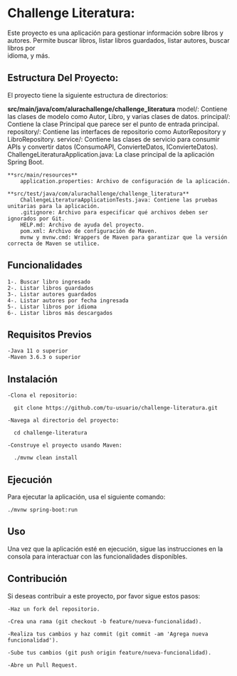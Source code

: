 # Challenge Literatura:
  Este proyecto es una aplicación para gestionar información sobre libros y autores. Permite buscar libros, listar libros guardados, listar autores, buscar libros por     
  idioma, y más.

## Estructura Del Proyecto:
  El proyecto tiene la siguiente estructura de directorios: 
  
  **src/main/java/com/alurachallenge/challenge_literatura**
        model/: Contiene las clases de modelo como Autor, Libro, y varias clases de datos.
        principal/: Contiene la clase Principal que parece ser el punto de entrada principal.
        repository/: Contiene las interfaces de repositorio como AutorRepository y LibroRepository.
        service/: Contiene las clases de servicio para consumir APIs y convertir datos (ConsumoAPI, ConvierteDatos, IConvierteDatos).
        ChallengeLiteraturaApplication.java: La clase principal de la aplicación Spring Boot. 

    **src/main/resources**
        application.properties: Archivo de configuración de la aplicación. 
        
    **src/test/java/com/alurachallenge/challenge_literatura**
        ChallengeLiteraturaApplicationTests.java: Contiene las pruebas unitarias para la aplicación.
        .gitignore: Archivo para especificar qué archivos deben ser ignorados por Git.
        HELP.md: Archivo de ayuda del proyecto.
        pom.xml: Archivo de configuración de Maven.
        mvnw y mvnw.cmd: Wrappers de Maven para garantizar que la versión correcta de Maven se utilice.

## Funcionalidades
    1-. Buscar libro ingresado
    2-. Listar libros guardados
    3-. Listar autores guardados
    4-. Listar autores por fecha ingresada
    5-. Listar libros por idioma
    6-. Listar libros más descargados

## Requisitos Previos
    -Java 11 o superior
    -Maven 3.6.3 o superior

## Instalación
    -Clona el repositorio:
    
      git clone https://github.com/tu-usuario/challenge-literatura.git
      
    -Navega al directorio del proyecto:
    
      cd challenge-literatura
      
    -Construye el proyecto usando Maven:
    
      ./mvnw clean install

## Ejecución
  Para ejecutar la aplicación, usa el siguiente comando:
  
    ./mvnw spring-boot:run

## Uso
  Una vez que la aplicación esté en ejecución, sigue las instrucciones en la consola para interactuar con las funcionalidades disponibles.

## Contribución
  Si deseas contribuir a este proyecto, por favor sigue estos pasos:
  
    -Haz un fork del repositorio.
    
    -Crea una rama (git checkout -b feature/nueva-funcionalidad).
    
    -Realiza tus cambios y haz commit (git commit -am 'Agrega nueva funcionalidad').
    
    -Sube tus cambios (git push origin feature/nueva-funcionalidad).
    
    -Abre un Pull Request.
